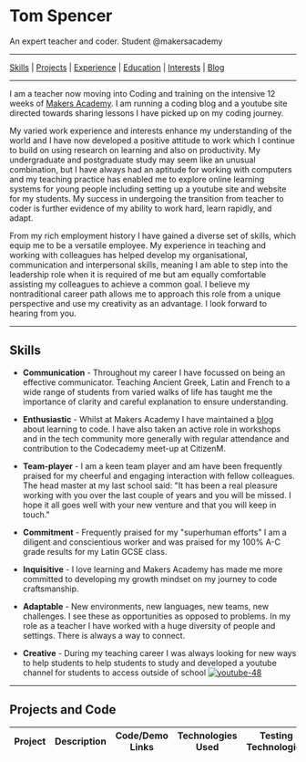 Tom Spencer
======
An expert teacher and coder. Student @makersacademy
***
[Skills](#skills) | [Projects](#projects) | [Experience](#experience) | [Education](#education) | [Interests](#interests) | [Blog](https://medium.com/@tomspencer_uk)
***
I am a teacher now moving into Coding and training on the intensive 12 weeks of [Makers Academy](https://github.com/makersademy). I am running a coding blog and a youtube site directed towards sharing lessons I have picked up on my coding journey.

My varied work experience and interests enhance my understanding of the world and I have now developed a positive attitude to work which I continue to build on using research on learning and also on productivity. My undergraduate and postgraduate study may seem like an unusual combination, but I have always had an aptitude for working with computers and my teaching practice has enabled me to explore online learning systems for young people including setting up a youtube site and website for my students. My success in undergoing the transition from teacher to coder is further evidence of my ability to work hard, learn rapidly, and adapt.

From my rich employment history I have gained a diverse set of skills, which equip me to be a versatile employee. My experience in teaching and working with colleagues has helped develop my organisational, communication and interpersonal skills, meaning I am able to step into the leadership role when it is required of me but am equally comfortable assisting my colleagues to achieve a common goal. I believe my nontraditional career path allows me to approach this role from a unique perspective and use my creativity as an advantage. I look forward to hearing from you.

***

## Skills

- **Communication** - Throughout my career I have focussed on being an effective communicator. Teaching Ancient Greek, Latin and French to a wide range of students from varied walks of life has taught me the importance of clarity and careful explanation to ensure understanding.

- **Enthusiastic** - Whilst at Makers Academy I have maintained a [blog](https://medium.com/@tomspencer_uk) about learning to code. I have also taken an active role in workshops and in the tech community more generally with regular attendance and contribution to the Codecademy meet-up at CitizenM.

- **Team-player** - I am a keen team player and am have been frequently praised for my cheerful and engaging interaction with fellow colleagues. The head master at my last school said: "It has been a real pleasure working with you over the last couple of years and you will be missed. I hope it all goes well with your new venture and that you will keep in touch."

- **Commitment** - Frequently praised for my "superhuman efforts" I am a diligent and conscientious worker and was praised for my 100% A-C grade results for my Latin GCSE class.

- **Inquisitive** - I love learning and Makers Academy has made me more committed to developing my growth mindset on my journey to code craftsmanship.

- **Adaptable** - New environments, new languages, new teams, new challenges. I see these as opportunities as opposed to problems. In my role as a teacher I have worked with a huge diversity of people and settings. There is always a way to connect.

- **Creative** - During my teaching career I was always looking for new ways to help students to help students to study and developed a youtube channel for students to access outside of school [![youtube-48](http://img.youtube.com/vi/VM4ScXd5CkA&list=PLhhkrQZ2EUKwmtj99Xz95r6rpRnGZ5Brb&index=21/0.jpg)](http://www.youtube.com/watch?v=VM4ScXd5CkA&list=PLhhkrQZ2EUKwmtj99Xz95r6rpRnGZ5Brb&index=21 "Latin Year 7")

***

## Projects and Code
Project | Description | Code/Demo Links | Technologies Used | Testing Technologies
--- | --- | --- | --- | ---
